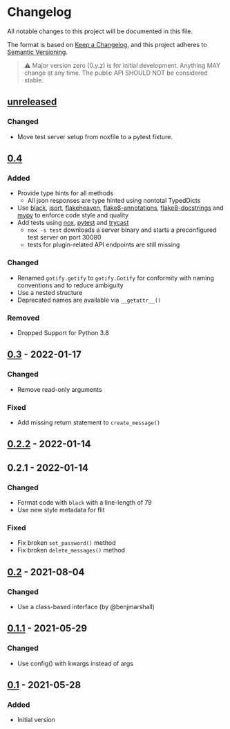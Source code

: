 # Changelog

All notable changes to this project will be documented in this file.

The format is based on [Keep a Changelog](https://keepachangelog.com/en/1.0.0/),
and this project adheres to [Semantic Versioning](https://semver.org/spec/v2.0.0.html).

> :warning: Major version zero (0.y.z) is for initial development. Anything MAY change at any time. The public API SHOULD NOT be considered stable.

## [unreleased]

### Changed

- Move test server setup from noxfile to a pytest fixture.

## [0.4]

### Added

- Provide type hints for all methods
  - All json responses are type hinted using nontotal TypedDicts
- Use [black](https://github.com/psf/black),
  [isort](https://github.com/PyCQA/isort),
  [flakeheaven](https://github.com/flakeheaven/flakeheaven),
  [flake8-annotations](https://github.com/sco1/flake8-annotations),
  [flake8-docstrings](https://github.com/PyCQA/flake8-docstrings) and
  [mypy](https://github.com/python/mypy) to enforce code style and quality
- Add tests using [nox](https://github.com/theacodes/nox), [pytest](https://github.com/pytest-dev/pytest) and [trycast](https://github.com/davidfstr/trycast)
  - `nox -s test` downloads a server binary and starts a preconfigured test server on port 30080
  - tests for plugin-related API endpoints are still missing

### Changed

- Renamed `gotify.gotify` to `gotify.Gotify` for conformity with naming conventions and to reduce ambiguity
- Use a nested structure
- Deprecated names are available via `__getattr__()`

### Removed

- Dropped Support for Python 3.8

## [0.3] - 2022-01-17

### Changed

- Remove read-only arguments

### Fixed

- Add missing return statement to `create_message()`

## [0.2.2] - 2022-01-14

## 0.2.1 - 2022-01-14

### Changed

- Format code with `black` with a line-length of 79
- Use new style metadata for flit

### Fixed

- Fix broken `set_password()` method
- Fix broken `delete_messages()` method

## [0.2] - 2021-08-04

### Changed

- Use a class-based interface (by @benjmarshall)

## [0.1.1] - 2021-05-29

### Changed

- Use config() with kwargs instead of args

## [0.1] - 2021-05-28

### Added

- Initial version

[unreleased]: https://github.com/d-k-bo/python-gotify/compare/v0.4...HEAD
[0.4]: https://github.com/d-k-bo/python-gotify/compare/1c7ddb5393957169248cf917be8efe4397b309e3...v0.4
[0.3]: https://github.com/d-k-bo/python-gotify/compare/dd5c4cbe8ca226e1c93482aff3dc74c88f345390...1c7ddb5393957169248cf917be8efe4397b309e3
[0.2.2]: https://github.com/d-k-bo/python-gotify/compare/36d8a5a10ab6cb6ef4f577a13a5db2a4ac3f5825...dd5c4cbe8ca226e1c93482aff3dc74c88f345390
[0.2]: https://github.com/d-k-bo/python-gotify/compare/6d8ea49cebd87e3ee65d8da49953fd0415e0b697...36d8a5a10ab6cb6ef4f577a13a5db2a4ac3f5825
[0.1.1]: https://github.com/d-k-bo/python-gotify/compare/v0.1.0...6d8ea49cebd87e3ee65d8da49953fd0415e0b697
[0.1]: https://github.com/d-k-bo/python-gotify/commit/0b573b3e7be1e828f8b9e12c6fd09298f7bc365c
